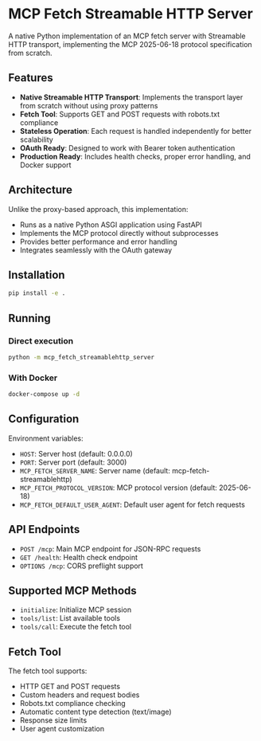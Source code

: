 # MCP Fetch Streamable HTTP Server

A native Python implementation of an MCP fetch server with Streamable HTTP transport, implementing the MCP 2025-06-18 protocol specification from scratch.

## Features

- **Native Streamable HTTP Transport**: Implements the transport layer from scratch without using proxy patterns
- **Fetch Tool**: Supports GET and POST requests with robots.txt compliance
- **Stateless Operation**: Each request is handled independently for better scalability
- **OAuth Ready**: Designed to work with Bearer token authentication
- **Production Ready**: Includes health checks, proper error handling, and Docker support

## Architecture

Unlike the proxy-based approach, this implementation:
- Runs as a native Python ASGI application using FastAPI
- Implements the MCP protocol directly without subprocesses
- Provides better performance and error handling
- Integrates seamlessly with the OAuth gateway

## Installation

```bash
pip install -e .
```

## Running

### Direct execution
```bash
python -m mcp_fetch_streamablehttp_server
```

### With Docker
```bash
docker-compose up -d
```

## Configuration

Environment variables:
- `HOST`: Server host (default: 0.0.0.0)
- `PORT`: Server port (default: 3000)
- `MCP_FETCH_SERVER_NAME`: Server name (default: mcp-fetch-streamablehttp)
- `MCP_FETCH_PROTOCOL_VERSION`: MCP protocol version (default: 2025-06-18)
- `MCP_FETCH_DEFAULT_USER_AGENT`: Default user agent for fetch requests

## API Endpoints

- `POST /mcp`: Main MCP endpoint for JSON-RPC requests
- `GET /health`: Health check endpoint
- `OPTIONS /mcp`: CORS preflight support

## Supported MCP Methods

- `initialize`: Initialize MCP session
- `tools/list`: List available tools
- `tools/call`: Execute the fetch tool

## Fetch Tool

The fetch tool supports:
- HTTP GET and POST requests
- Custom headers and request bodies
- Robots.txt compliance checking
- Automatic content type detection (text/image)
- Response size limits
- User agent customization